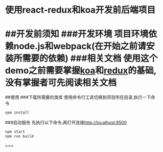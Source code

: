 # 使用react-redux和koa开发前后端项目

##开发前须知
###开发环境
项目环境依赖node.js和webpack(在开始之前请安装所需要的依赖)
###相关文档
使用这个demo之前需要掌握[koa](http://koajs.com/)和[redux](http://redux.js.org)的基础,没有掌握者可先阅读相关文档
===

##使用
###下载所需要的类库
使用命令行工具切换到项目所在目录,执行一下命令
```js
npm install
```
###启动服务
先执行以下命令,再打开连接[http://localhost:9500](http://localhost:9500)
```js
npm start
npm run build
```
===